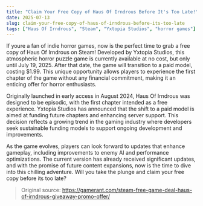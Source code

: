 ```yaml
---
title: "Claim Your Free Copy of Haus Of Irndrous Before It's Too Late!"
date: 2025-07-13
slug: claim-your-free-copy-of-haus-of-irndrous-before-its-too-late
tags: ["Haus Of Irndrous", "Steam", "Yxtopia Studios", "horror games"]
---
```


If youre a fan of indie horror games, now is the perfect time to grab a free copy of Haus Of Irndrous on Steam! Developed by Yxtopia Studios, this atmospheric horror puzzle game is currently available at no cost, but only until July 19, 2025. After that date, the game will transition to a paid model, costing $1.99. This unique opportunity allows players to experience the first chapter of the game without any financial commitment, making it an enticing offer for horror enthusiasts.

Originally launched in early access in August 2024, Haus Of Irndrous was designed to be episodic, with the first chapter intended as a free experience. Yxtopia Studios has announced that the shift to a paid model is aimed at funding future chapters and enhancing server support. This decision reflects a growing trend in the gaming industry where developers seek sustainable funding models to support ongoing development and improvements.

As the game evolves, players can look forward to updates that enhance gameplay, including improvements to enemy AI and performance optimizations. The current version has already received significant updates, and with the promise of future content expansions, now is the time to dive into this chilling adventure. Will you take the plunge and claim your free copy before its too late?
> Original source: https://gamerant.com/steam-free-game-deal-haus-of-irndrous-giveaway-promo-offer/